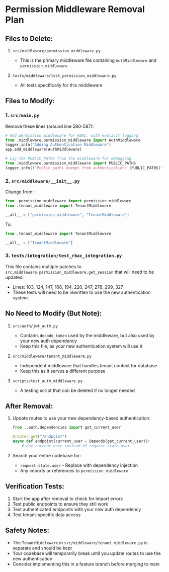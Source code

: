 # Permission Middleware Removal Plan

## Files to Delete:

1. `src/middleware/permission_middleware.py`

   - This is the primary middleware file containing `AuthMiddleware` and `permission_middleware`

2. `tests/middleware/test_permission_middleware.py`
   - All tests specifically for this middleware

## Files to Modify:

### 1. `src/main.py`

Remove these lines (around line 580-587):

```python
# Add permission middleware for RBAC, with explicit logging
from .middleware.permission_middleware import AuthMiddleware
logger.info("Adding Authentication Middleware")
app.add_middleware(AuthMiddleware)

# Log the PUBLIC_PATHS from the middleware for debugging
from .middleware.permission_middleware import PUBLIC_PATHS
logger.info(f"Public paths exempt from authentication: {PUBLIC_PATHS}")
```

### 2. `src/middleware/__init__.py`

Change from:

```python
from .permission_middleware import permission_middleware
from .tenant_middleware import TenantMiddleware

__all__ = ["permission_middleware", "TenantMiddleware"]
```

To:

```python
from .tenant_middleware import TenantMiddleware

__all__ = ["TenantMiddleware"]
```

### 3. `tests/integration/test_rbac_integration.py`

This file contains multiple patches to `src.middleware.permission_middleware.get_session` that will need to be updated:

- Lines: 103, 124, 147, 168, 194, 220, 247, 278, 299, 327
- These tests will need to be rewritten to use the new authentication system

## No Need to Modify (But Note):

1. `src/auth/jwt_auth.py`

   - Contains `decode_token` used by the middleware, but also used by your new auth dependency
   - Keep this file, as your new authentication system will use it

2. `src/middleware/tenant_middleware.py`

   - Independent middleware that handles tenant context for database
   - Keep this as it serves a different purpose

3. `scripts/test_auth_middleware.py`
   - A testing script that can be deleted if no longer needed

## After Removal:

1. Update routes to use your new dependency-based authentication:

   ```python
   from ..auth.dependencies import get_current_user

   @router.get("/endpoint")
   async def endpoint(current_user = Depends(get_current_user)):
       # Use current_user instead of request.state.user
   ```

2. Search your entire codebase for:
   - `request.state.user` - Replace with dependency injection
   - Any imports or references to `permission_middleware`

## Verification Tests:

1. Start the app after removal to check for import errors
2. Test public endpoints to ensure they still work
3. Test authenticated endpoints with your new auth dependency
4. Test tenant-specific data access

## Safety Notes:

- The `TenantMiddleware` in `src/middleware/tenant_middleware.py` is separate and should be kept
- Your codebase will temporarily break until you update routes to use the new authentication
- Consider implementing this in a feature branch before merging to main
